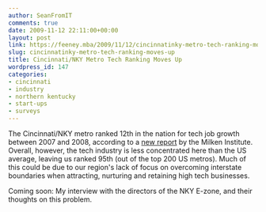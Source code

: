 ```yaml
---
author: SeanFromIT
comments: true
date: 2009-11-12 22:11:00+00:00
layout: post
link: https://feeney.mba/2009/11/12/cincinnatinky-metro-tech-ranking-moves-up/
slug: cincinnatinky-metro-tech-ranking-moves-up
title: Cincinnati/NKY Metro Tech Ranking Moves Up
wordpress_id: 147
categories:
- cincinnati
- industry
- northern kentucky
- start-ups
- surveys
---
```


The Cincinnati/NKY metro ranked 12th in the nation for tech job growth between 2007 and 2008, according to a [new report](http://bestcities.milkeninstitute.org/bestcities2009.taf?rankyear=2009&type=state&state=OH) by the Milken Institute. Overall, however, the tech industry is less concentrated here than the US average, leaving us ranked 95th (out of the top 200 US metros). Much of this could be due to our region's lack of focus on overcoming interstate boundaries when attracting, nurturing and retaining high tech businesses.  
  
  
Coming soon: My interview with the directors of the NKY E-zone, and their thoughts on this problem.  

